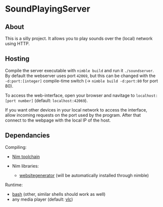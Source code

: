 # SoundPlayingServer

## About

This is a silly project. It allows you to play sounds over the (local) network using HTTP.

## Hosting

Compile the server executable with `nimble build` and run it `./soundserver`. By default the webserver uses port `42069`, but this can be changed with the `-d:port:[integer]` compile-time switch (-> `nimble build -d:port:80` for port 80).

To access the web-interface, open your browser and navitage to `localhost:[port number]` (default: `localhost:42069`).

If you want other devices in your local network to access the interface, allow incoming requests on the port used by the program. After that connect to the webpage with the local IP of the host.

## Dependancies

Compiling:

* [Nim toolchain](https://nim-lang.org/)

* Nim libraries:
  * [websitegenerator](https://github.com/nirokay/websitegenerator) (will be automatically installed through nimble)

Runtime:

* [bash](https://www.gnu.org/software/bash/) (other, similar shells should work as well)
* any media player (default: [vlc](https://www.videolan.org/vlc/))
